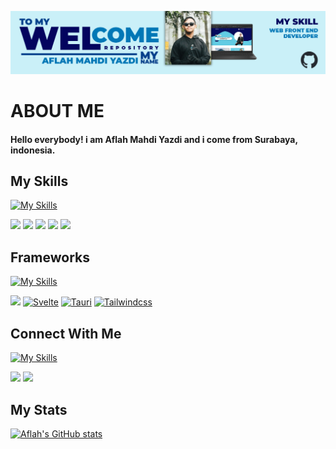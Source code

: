 ![MasYaaz](img/Heading.png)

# ABOUT ME

#### Hello everybody! i am Aflah Mahdi Yazdi and i come from Surabaya, indonesia.

## My Skills

[![My Skills](https://skillicons.dev/icons?i=js,html,css,php,rust)]()

[![](https://img.shields.io/badge/JavaScript-323330?style=for-the-badge&logo=javascript&logoColor=F7DF1E)]()  [![](https://img.shields.io/badge/HTML5-E34F26?style=for-the-badge&logo=html5&logoColor=white)]()  [![](https://img.shields.io/badge/CSS-639?style=for-the-badge&logo=css&logoColor=white)]() [![](https://img.shields.io/badge/php-%23777BB4?style=for-the-badge&logo=php&logoColor=white)]() [![](https://img.shields.io/badge/Rust-%23000000?style=for-the-badge&logo=rust&logoColor=white)]()

## Frameworks

[![My Skills](https://skillicons.dev/icons?i=bootstrap,svelte,tauri,tailwindcss)]()

[![](https://img.shields.io/badge/Bootstrap-563D7C?style=for-the-badge&logo=bootstrap&logoColor=white)]() [![Svelte](https://img.shields.io/badge/Svelte-%23f1413d.svg?style=for-the-badge&logo=bootstrap&logoColor=white)]() [![Tauri](https://img.shields.io/badge/Tauri-24C8D8?style=for-the-badge&logo=tauri&logoColor=white)]() [![Tailwindcss](https://img.shields.io/badge/Tailwind%20CSS-%2338B2AC?style=for-the-badge&logo=tailwindcss&logoColor=white)]()

## Connect With Me

[![My Skills](https://skillicons.dev/icons?i=instagram,linkedin)]()

[![](https://img.shields.io/badge/Instagram-E4405F?style=for-the-badge&logo=instagram&logoColor=white)](https://www.instagram.com/mas_yazz22/) [![](https://img.shields.io/badge/LinkedIn-0077B5?style=for-the-badge&logo=linkedin&logoColor=white
)](https://www.linkedin.com/in/aflah-mahdi-yazdi-a69414355/) 


## My Stats

[![Aflah's GitHub stats](https://github-readme-stats.vercel.app/api?username=MasYaaz&show_icons=true&theme=dark)]()
<!--
**MasYaaz/MasYaaz** is a ✨ _special_ ✨ repository because its `README.md` (this file) appears on your GitHub profile.

Here are some ideas to get you started:

- 🔭 I’m currently working on ...
- 🌱 I’m currently learning ...
- 👯 I’m looking to collaborate on ...
- 🤔 I’m looking for help with ...
- 💬 Ask me about ...
- 📫 How to reach me: ...
- 😄 Pronouns: ...
- ⚡ Fun fact: ...
-->
